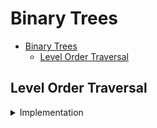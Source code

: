 # Binary Trees

- [Binary Trees](#binary-trees)
  - [Level Order Traversal](#level-order-traversal)

## Level Order Traversal

<details>

  <summary>Implementation</summary>

- Creating a Binary Tree
- Apply Queue to print level order
- For printing each level in seperate lines use total_current_nodes and total_next_nodes

</details>
